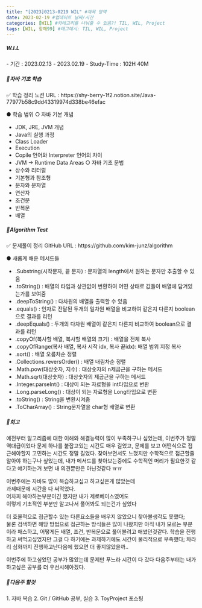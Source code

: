 ```yaml
---
title: "[2023]0213-0219 WIL" #제목 영역
date: 2023-02-19 #업데이트 날짜/시간
categories: [WIL] #카테고리를 나눠줄 수 있음?! TIL, WIL, Project
tags: [WIL, 항해99] #태그예시: TIL, WIL, Project
---
```


<h5><strong>W.I.L</strong></h5>
- 기간 : 2023.02.13 - 2023.02.19
- Study-Time : 102H 40M
  
  
<h5><strong>📌자바 기초 학습</strong></h5>
✅ 학습 정리 노션 URL : https://shy-berry-1f2.notion.site/Java-77977b58c9dd43319974d338be46efac

● 학습 범위
○ 자바 기본 개념

- JDK, JRE, JVM 개념
- Java의 실행 과정
- Class Loader
- Execution
- Copile 언어와 Interpreter 언어의 차이
- JVM → Runtime Data Areas
  ○ 자바 기초 문법
- 상수와 리터럴
- 기본형과 참조형
- 문자와 문자열
- 연산자
- 조건문
- 반복문
- 배열

<h5><strong>📌Algorithm Test</strong></h5>
✅ 문제풀이 정리 GitHub URL : https://github.com/kim-junz/algorithm

● 새롭게 배운 메서드들

- .Substring(시작문자, 끝 문자) : 문자열의 length에서 원하는 문자만 추출할 수 있음
- .toString() : 배열의 타입과 상관없이 변환하여 어떤 상태로 값들이 배열에 담겨있는가를 보여줌
- .deepToString() : 다차원의 배열을 출력할 수 있음
- .equals() : 인자로 전달된 두개의 일차원 배열을 비교하여 같은지 다른지 boolean으로 결과를 리턴
- .deepEquals() : 두개의 다차원 배열이 같은지 다른지 비교하여 boolean으로 결과를 리턴
- .copyOf(복사할 배열, 복사할 배열의 크기) : 배열을 전체 복사
- .copyOfRange(복사 배열, 복사 시작 idx, 복사 끝idx): 배열 범위 지정 복사
- .sort() : 배열 오름차순 정렬
- .Collections.reversOrder() : 배열 내림차순 정렬
- .Math.pow(대상숫자, 지수) : 대상숫자의 n제곱근을 구하는 메서드
- .Math.sqrt(대상숫자) : 대상숫자의 제곱근을 구하는 메서드
- .Integer.parseInt() : 대상이 되는 자료형을 int타입으로 변환
- .Long.parseLong() : 대상이 되는 자료형을 Long타입으로 변환
- .toString() : String을 변환시켜줌
- .ToCharArray() : String문자열을 char형 배열로 변환

<h5><strong>📌회고</strong></h5>
예전부터 알고리즘에 대한 이해와 해결능력이 많이 부족하구나 싶었는데, 이번주가 정말 역대급이었다  
문제 하나를 붙잡고있는 시간도 매우 길었고, 문제를 보고 어떤식으로 접근해야할지 고민하는 시간도 정말 길었다.  
찾아보면서도 느꼈지만 수학적으로 접근할줄알아야 하는구나 싶었는데,  
내가 메서드를 찾아보는중에도 수학적인 머리가 필요한것 같다고 얘기하는거 보면 내 의견뿐만은 아닌것같다 ㅠㅠ

이번주에는 자바도 많이 복습하고싶고 하고싶은게 많았는데  
과제때문에 시간을 다 써먹었다.  
어차피 해야하는부분이긴 했지만 내가 제로베이스였어도  
이렇게 기초적인 부분만 알고나서 풀어봐도 되는건가 싶었다

더 효율적으로 접근할수 있는 다른요소들을 배우지 않았으니 찾아볼생각도 못했다;  
물론 검색하면 해당 방법으로 접근하는 방식들은 많이 나왔지만 아직 내가 모르는 부분이라 패스하고,
어떻게든 배열, 조건, 반복문으로 풀어볼려고 애썼던것같다.
학습을 진행하고 써먹고싶었지만 그걸 다 하기에는 과제하기에도 시간이 물리적으로 부족했다;
차라리 심화까지 진행하고난다음에 했으면 더 좋지않았을까..

이번주에 하고싶었던 공부가 많았는데 문제만 푸느라 시간이 다 갔다
다음주부터는 내가 하고싶은 공부를 더 우선시해야겠다.

<h5><strong>📌다음주 할것</strong></h5>
1. 자바 복습
2. Git / GitHub 공부, 실습
3. ToyProject 포스팅
